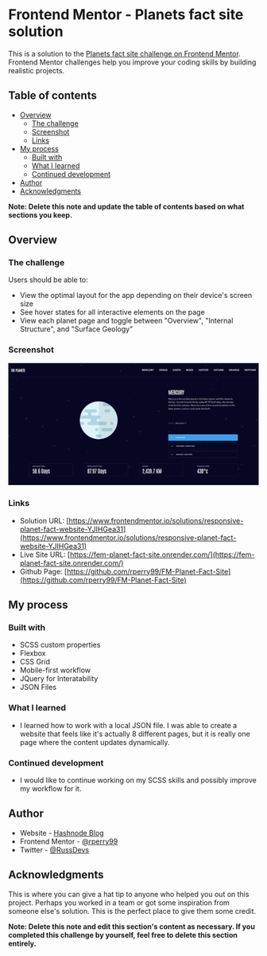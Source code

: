 # Frontend Mentor - Planets fact site solution

This is a solution to the [Planets fact site challenge on Frontend Mentor](https://www.frontendmentor.io/challenges/planets-fact-site-gazqN8w_f). Frontend Mentor challenges help you improve your coding skills by building realistic projects.

## Table of contents

- [Overview](#overview)
  - [The challenge](#the-challenge)
  - [Screenshot](#screenshot)
  - [Links](#links)
- [My process](#my-process)
  - [Built with](#built-with)
  - [What I learned](#what-i-learned)
  - [Continued development](#continued-development)
- [Author](#author)
- [Acknowledgments](#acknowledgments)

**Note: Delete this note and update the table of contents based on what sections you keep.**

## Overview

### The challenge

Users should be able to:

- View the optimal layout for the app depending on their device's screen size
- See hover states for all interactive elements on the page
- View each planet page and toggle between "Overview", "Internal Structure", and "Surface Geology"

### Screenshot

![](./screenshot.png)

### Links

- Solution URL: [https://www.frontendmentor.io/solutions/responsive-planet-fact-website-YJIHGea31](https://www.frontendmentor.io/solutions/responsive-planet-fact-website-YJIHGea31)
- Live Site URL: [https://fem-planet-fact-site.onrender.com/](https://fem-planet-fact-site.onrender.com/)
- Github Page: [https://github.com/rperry99/FM-Planet-Fact-Site](https://github.com/rperry99/FM-Planet-Fact-Site)

## My process

### Built with

- SCSS custom properties
- Flexbox
- CSS Grid
- Mobile-first workflow
- JQuery for Interatability
- JSON Files

### What I learned

- I learned how to work with a local JSON file. I was able to create a website that feels like it's actually 8 different pages, but it is really one page where the content updates dynamically.

### Continued development

- I would like to continue working on my SCSS skills and possibly improve my workflow for it.

## Author

- Website - [Hashnode Blog](https://russdevs.hashnode.dev/)
- Frontend Mentor - [@rperry99](https://www.frontendmentor.io/profile/rperry99)
- Twitter - [@RussDevs](https://twitter.com/russdevs)

## Acknowledgments

This is where you can give a hat tip to anyone who helped you out on this project. Perhaps you worked in a team or got some inspiration from someone else's solution. This is the perfect place to give them some credit.

**Note: Delete this note and edit this section's content as necessary. If you completed this challenge by yourself, feel free to delete this section entirely.**
